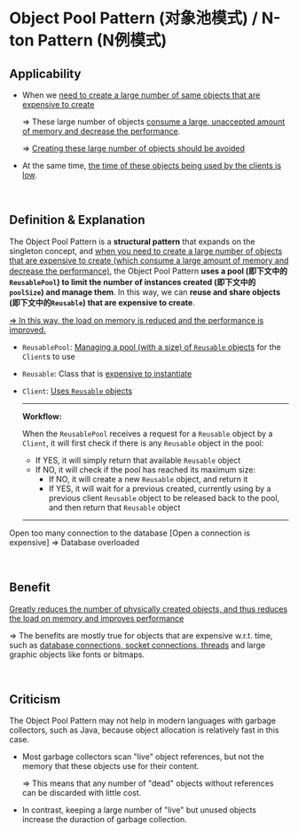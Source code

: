 # Object Pool Pattern (对象池模式) / N-ton Pattern (N例模式)

## Applicability

* When we <u>need to create a large number of same objects that are expensive to create</u>

  => These large number of objects <u>consume a large, unaccepted amount of memory and decrease the performance</u>.

  => <u>Creating these large number of objects should be avoided</u>

* At the same time, <u>the time of these objects being used by the clients is low</u>.

<br>

## Definition & Explanation

The Object Pool Pattern is a **structural pattern** that expands on the singleton concept, and <u>when you need to create a large number of objects that are expensive to create (which consume a large amount of memory and decrease the performance)</u>, the Object Pool Pattern **uses a pool (即下文中的`ReusablePool`) to limit the number of instances created (即下文中的`poolSize`) and manage them**. In this way, we can **reuse and share objects (即下文中的`Reusable`) that are expensive to create**.

<u>=> In this way, the load on memory is reduced and the performance is improved.</u>

* `ReusablePool`: <u>Managing a pool (with a size) of `Reusable` objects</u> for the `Client`s to use

* `Reusable`: Class that is <u>expensive to instantiate</u>

* `Client`: <u>Uses `Reusable` objects</u>

  ***

  **Workflow:**

  When the `ReusablePool` receives a request for a `Reusable` object by a `Client`, it will first check if there is any `Reusable` object in the pool:

  * If YES, it will simply return that available `Reusable` object
  * If NO, it will check if the pool has reached its maximum size:
    * If NO, it will create a new `Reusable` object, and return it
    * If YES, it will wait for a previous created, currently using by a previous client `Reusable`  object to be released back to the pool, and then return that `Reusable` object

  ***

Open too many connection to the database   [Open a connection is expensive]   =>   Database overloaded

<br>

## Benefit

<u>Greatly reduces the number of physically created objects, and thus reduces the load on memory and improves performance</u>

=> The benefits are mostly true for objects that are expensive w.r.t. time, such as <u>database connections, socket connections, threads</u> and large graphic objects like fonts or bitmaps.

<br>

## Criticism

The Object Pool Pattern may not help in modern languages with garbage collectors, such as Java, because object allocation is relatively fast in this case.

- Most garbage collectors scan "live" object references, but not the memory that these objects use for their content.

  => This means that any number of "dead" objects without references can be discarded with little cost.

- In contrast, keeping a large number of "live" but unused objects increase the duraction of garbage collection.

